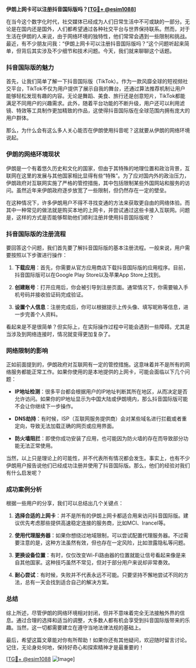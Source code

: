 **伊朗上网卡可以注册抖音国际版吗？[[TG💪+ @esim1088](https://t.me/s/esim1088)]**

在当今这个数字化时代，社交媒体已经成为人们日常生活中不可或缺的一部分。无论是在国内还是国外，人们都希望通过各种社交平台与世界保持联系。然而，对于生活在伊朗的人来说，由于网络环境的独特性，他们常常会遇到一些限制和挑战。最近，有不少朋友问我：“伊朗上网卡可以注册抖音国际版吗？”这个问题听起来简单，但背后其实涉及不少细节和技术问题。今天，我们就来聊聊这个话题。

### 抖音国际版的魅力

首先，让我们简单了解一下抖音国际版（TikTok）。作为一款风靡全球的短视频社交平台，TikTok不仅为用户提供了展示自我的舞台，还通过算法推荐机制让用户能够轻松发现有趣的内容。无论是舞蹈、美食、旅行还是创意短片，TikTok都能满足不同用户的兴趣需求。此外，随着平台功能的不断升级，用户还可以利用滤镜、特效等工具制作更加精致的作品，这使得抖音国际版在全球范围内拥有庞大的用户群体。

那么，为什么会有这么多人关心能否在伊朗使用抖音呢？这就要从伊朗的网络环境说起。

### 伊朗的网络环境现状

伊朗是一个有着悠久历史和文化的国家，但由于其特殊的地理位置和政治背景，互联网在这里的发展与其他国家相比显得有些“特殊”。为了应对国内外的政治压力，伊朗政府对互联网实施了严格的管控措施，其中包括限制某些外国网站和服务的访问。虽然近年来伊朗政府逐步放宽了一些限制，但仍然存在一定的壁垒。

在这种情况下，许多伊朗用户不得不寻找变通的方法来获取更自由的网络体验。而其中一种常见的做法就是购买本地的上网卡，并尝试通过这些卡接入互联网。问题是，这样的方式是否能够帮助他们顺利注册并使用抖音国际版呢？

### 抖音国际版的注册流程

要回答这个问题，我们首先要了解抖音国际版的基本注册流程。一般来说，用户需要按照以下步骤进行操作：

1. **下载应用**：首先，你需要从官方应用商店下载抖音国际版的应用程序。目前，抖音国际版可以在Google Play Store以及苹果App Store上找到。
   
2. **创建账号**：打开应用后，你会被引导到注册页面。通常情况下，你需要输入手机号码并接收验证码完成验证。

3. **设置个人信息**：注册完成后，你可以根据提示上传头像、填写昵称等信息，进一步完善个人资料。

看起来是不是很简单？但实际上，在实际操作过程中可能会遇到一些障碍。尤其是当涉及到网络连接时，情况就变得更加复杂了。

### 网络限制的影响

正如前面提到的，伊朗政府对互联网有一定的管控措施。这意味着并不是所有的网络服务都能正常工作。如果你使用的是本地提供的上网卡，可能会面临以下几个问题：

- **IP地址检测**：很多平台都会根据用户的IP地址判断其所在地区，从而决定是否允许访问。如果你的IP地址显示为中国大陆或伊朗境内，那么抖音国际版可能不会让你继续下一步操作。
  
- **DNS劫持**：有时候，ISP（互联网服务提供商）会对某些域名进行拦截或者重定向，导致无法加载正确的网页或应用界面。

- **防火墙阻拦**：即使你成功安装了应用，也可能因为防火墙的存在而导致部分功能无法正常使用。

当然，以上只是理论上的可能性，并不代表所有情况都会发生。事实上，也有不少伊朗用户报告说他们已经成功注册并使用了抖音国际版。那么，他们的经验对我们有什么启发呢？

### 成功案例分析

根据一些用户的分享，我们可以总结出几个关键点：

1. **选择合适的上网卡**：并不是所有的伊朗上网卡都适合用来访问抖音国际版。建议优先考虑那些提供高速稳定连接的服务商，比如MCI、Irancel等。

2. **使用代理服务器**：如果你想绕过地域限制，可以尝试配置代理服务器。不过需要注意的是，这种方法虽然有效，但也存在一定风险，比如泄露隐私等问题。

3. **更换设备位置**：有时，仅仅改变Wi-Fi路由器的位置就能让信号看起来像是来自其他国家。这种技巧虽然不常见，但对于部分用户来说却非常奏效。

4. **耐心尝试**：有时候，失败并不代表永远不可能。只要坚持不懈地尝试不同的方法，总有一天会找到适合自己的解决方案。

### 总结

综上所述，尽管伊朗的网络环境相对封闭，但并不意味着完全无法接触外界的信息。通过合理的选择和适当的调整，大多数人都有机会享受到抖音国际版带来的乐趣。当然，这一切都需要建立在遵守当地法律法规的基础上。

最后，希望这篇文章能对你有所帮助！如果你还有其他疑问，欢迎随时留言讨论。记住，无论身处何地，保持好奇心和探索精神才是最重要的！

[[TG💪+ @esim1088](https://t.me/s/esim1088) ![Image](https://i.postimg.cc/4NQfJmqS/Snipaste-2025-05-13-00-14-12.png)]